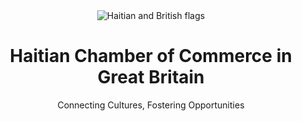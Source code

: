 <!DOCTYPE html>
<html lang="en">
<head>
    <meta charset="UTF-8">
    <meta name="viewport" content="width=device-width, initial-scale=1.0">
    
<body>
    <header>
        <img src="banner.jpg" alt="Haitian and British flags">
        <h1>Haitian Chamber of Commerce in Great Britain</h1>
        <p>Connecting Cultures, Fostering Opportunities</p>
    </header>

 
